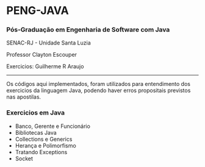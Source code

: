 PENG-JAVA
=========
### Pós-Graduação em Engenharia de Software com Java

SENAC-RJ - Unidade Santa Luzia

Professor Clayton Escouper

Exercicios: Guilherme R Araujo
___

Os códigos aqui implementados, foram utilizados para entendimento dos exercicios da linguagem Java, podendo haver erros propositais previstos nas apostilas.


### Exercicios em Java

* Banco, Gerente e Funcionário
* Bibliotecas Java
* Collections e Generics
* Herança e Polimorfismo
* Tratando Exceptions
* Socket
